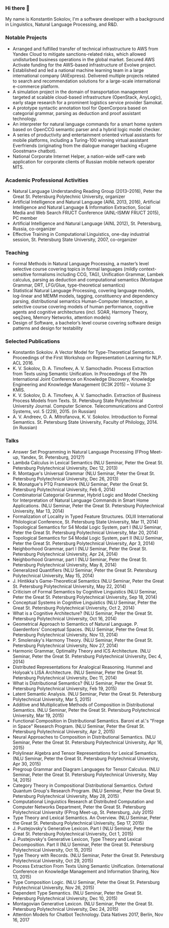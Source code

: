 ### Hi there 👋

My name is Konstantin Sokolov, I'm a software developer with a background in Linguistics, Natural Language Processing, and R&D. 

### Notable Projects

  * Arranged and fulfilled transfer of technical infrastructure to AWS from Yandex Cloud to mitigate sanctions-related risks, which allowed undisturbed business operations in the global market. Secured AWS Activate funding for the AWS-based infrastructure of Evolwe project.
  * Established and led a national machine learning team in a large international company (AliExpress). Delivered multiple projects related to search and recommendation solutions for a large-scale international e-commerce platform.
  * A simulation project in the domain of transportation management targeted at scalable cloud-based infrastructure (OpenStack, AnyLogic), early stage research for a prominent logistics service provider Samokat.
  * A prototype syntactic annotation tool for OpenCorpora based on categorial grammar, parsing as deduction and proof assistant technology.
  * An interpreter for natural language commands for a smart home system based on OpenCCG semantic parser and a hybrid logic model checker.
  * A series of productivity and entertainment oriented virtual assistants for mobile platforms, including a Turing-100 winning virtual assistant Everfriends (originating from the dialogue manager backing «Eugene Goostman» chatbot).
  * National Corporate Internet Helper, a nation-wide self-care web application for corporate clients of Russian mobile network operator MTS.

### Academic Professional Activities

  * Natural Language Understanding Reading Group (2013–2016), Peter the Great St. Petersburg Polytechnic University, organizer
  * Artificial Intelligence and Natural Language (AINL 2013, 2016), Artificial Intelligence and Natural Language & Information Extraction, Social Media and Web Search FRUCT Conference (AINL-ISMW FRUCT 2015), PC member
  * Artificial Intelligence and Natural Language (AINL 2012), St. Petersburg, Russia, co-organizer
  * Effective Training in Computational Linguistics, one-day industrial session, St. Petersburg State University, 2007, co-organizer

### Teaching

  * Formal Methods in Natural Language Processing, a master’s level selective course covering topics in formal languages (mildly context-sensitive formalisms including CCG, TAG), Unification Grammar, Lambek calculus, parsing as deduction and computational semantics (Montague Grammar, DRT, LFG/Glue, type-theoretical semantics)
  * Statistical Natural Language Processing, covering language models, log-linear and MEMM models, tagging, constituency and dependency parsing, distributional semantics 
Human-Computer Interaction, a selective course covering models of human performance, cognitive agents and cognitive architectures (incl. SOAR, Harmony Theory, seq2seq, Memory Networks, attention models)
  * Design of Software, a bachelor’s level course covering software design patterns and design for testability

### Selected Publications

  * Konstantin Sokolov. A Vector Model for Type-Theoretical Semantics. Proceedings of the First Workshop on Representation Learning for NLP. ACL 2016.
  * K. V. Sokolov, D. A. Timofeev, A. V. Samochadin. Process Extraction from Texts using Semantic Unification. In Proceedings of the 7th International Joint Conference on Knowledge Discovery, Knowledge Engineering and Knowledge Management (IC3K 2015) – Volume 3: KMIS.
  * K. V. Sokolov, D. A. Timofeev, A. V. Samochadin. Extraction of Business Process Models from Texts. St. Petersburg State Polytechnical University Journal. Computer Science. Telecommunications and Control Systems, vol. 5 (229), 2015. (in Russian)
  * A. V. Andreev, O. A. Mitrofanova, K. V. Sokolov. Introduction to Formal Semantics. St. Petersburg State University, Faculty of Philology, 2014. (in Russian)

### Talks

  * Answer Set Programming in Natural Language Processing (FProg Meet-up, Yandex, St. Petersburg, 2012?)
  * Lambda Calculus in Lexical Semantics (NLU Seminar, Peter the Great St. Petersburg Polytechnical University, Dec 12, 2013)
  * R. Montague's Universal Grammar (NLU Seminar, Peter the Great St. Petersburg Polytechnical University, Dec 26, 2013)
  * R. Monatgue's PTQ Framework (NLU Seminar, Peter the Great St. Petersburg Polytechnical University, Feb 6, 2014)
  * Combinatorial Categorial Grammar, Hybrid Logic and Model Checking for Interpretation of Natural Language Commands in Smart Home Applications. (NLU Seminar, Peter the Great St. Petersburg Polytechnical University, Mar 13, 2014)
  * Formalization of Locality in Typed Feature Structures. (XLIII International Philological Conference, St. Petersburg State University, Mar 11, 2014)
  * Topological Semantics for S4 Modal Logic System, part I (NLU Seminar, Peter the Great St. Petersburg Polytechnical University, Mar 20, 2014)
  * Topological Semantics for S4 Modal Logic System, part II (NLU Seminar, Peter the Great St. Petersburg Polytechnical University, Apr 3, 2014)
  * Neighborhood Grammar, part I (NLU Seminar, Peter the Great St. Petersburg Polytechnical University, Apr 24, 2014)
  * Neighborhood Grammar, part I (NLU Seminar, Peter the Great St. Petersburg Polytechnical University, May 8, 2014)
  * Generalized Quantifiers (NLU Seminar, Peter the Great St. Petersburg Polytechnical University, May 15, 2014)
  * J. Hintikka's Game-Theoretical Semantics (NLU Seminar, Peter the Great St. Petersburg Polytechnical University, May 22, 2014)
  * Criticism of Formal Semantics by Cognitive Linguistics (NLU Seminar, Peter the Great St. Petersburg Polytechnical University, Sep 18, 2014)
  * Conceptual Systems in Cognitive Linguistics (NLU Seminar, Peter the Great St. Petersburg Polytechnical University, Oct 2, 2014)
  * What is a Cognitive Architecture? (NLU Seminar, Peter the Great St. Petersburg Polytechnical University, Oct 16, 2014)
  * Geometrical Approach to Semantics of Natural Language. P. Gaerdenfors' Conceptual Spaces. (NLU Seminar, Peter the Great St. Petersburg Polytechnical University, Nov 13, 2014)
  * P. Smolensky's Harmony Theory. (NLU Seminar, Peter the Great St. Petersburg Polytechnical University, Nov 27, 2014)
  * Harmonic Grammar, Optimality Theory and ICS Architecture. (NLU Seminar, Peter the Great St. Petersburg Polytechnical University, Dec 4, 2014)
  * Distributed Representations for Analogical Reasoning. Hummel and Holyoak's LISA Architecture. (NLU Seminar, Peter the Great St. Petersburg Polytechnical University, Dec 11, 2014)
  * What is Distributional Semantics? (NLU Seminar, Peter the Great St. Petersburg Polytechnical University, Feb 19, 2015)
  * Latent Semantic Analysis. (NLU Seminar, Peter the Great St. Petersburg Polytechnical University, Mar 5, 2015)
  * Additive and Multiplicative Methods of Composition in Distributional Semantics. (NLU Seminar, Peter the Great St. Petersburg Polytechnical University, Mar 19, 2015)
  * Functional Composition in Distributional Semantics. Baroni et al.'s "Frege in Space" Research Program. (NLU Seminar, Peter the Great St. Petersburg Polytechnical University, Apr 2, 2015)
  * Neural Approaches to Composition in Distributional Semantics. (NLU Seminar, Peter the Great St. Petersburg Polytechnical University, Apr 16, 2015)
  * Polylinear Algebra and Tensor Representations for Lexical Semantics. (NLU Seminar, Peter the Great St. Petersburg Polytechnical University, Apr 30, 2015)
  * Pregroup Grammar and Diagram Languages for Tensor Calculus. (NLU Seminar, Peter the Great St. Petersburg Polytechnical University, May 14, 2015)
  * Category Theory in Compositional Distributional Semantics. Oxford Quantum Group's Research Program. (NLU Seminar, Peter the Great St. Petersburg Polytechnical University, May 28, 2015)
  * Computational Linguistics Research at Distributed Computation and Computer Networks Department, Peter the Great St. Petersburg Polytechnical University (FProg Meet-up, St. Petersburg, July 2015)
  * Type Theory and Lexical Semantics. An Overview. (NLU Seminar, Peter the Great St. Petersburg Polytechnical University, Sep 17, 2015)
  * J. Pustejovsky's Generative Lexicon. Part I (NLU Seminar, Peter the Great St. Petersburg Polytechnical University, Oct 1, 2015)
  * J. Pustejovsky's Generative Lexicon, Type Theory and Lexical Decomposition. Part II (NLU Seminar, Peter the Great St. Petersburg Polytechnical University, Oct 15, 2015)
  * Type Theory with Records. (NLU Seminar, Peter the Great St. Petersburg Polytechnical University, Oct 29, 2015)
  * Process Extraction From Texts Using Semantic Unification. (International Conference on Knowledge Management and Information Sharing, Nov 13, 2015)
  * Type Composition Logic. (NLU Seminar, Peter the Great St. Petersburg Polytechnical University, Nov 26, 2015)
  * Dependent Type Semantics. (NLU Seminar, Peter the Great St. Petersburg Polytechnical University, Dec 10, 2015)
  * Montagovian Generative Lexicon. (NLU Seminar, Peter the Great St. Petersburg Polytechnical University, Dec 24, 2015)
  * Attention Models for Chatbot Technology. Data Natives 2017, Berlin, Nov 16, 2017



<!--
**vtqveant/vtqveant** is a ✨ _special_ ✨ repository because its `README.md` (this file) appears on your GitHub profile.

Here are some ideas to get you started:

- 🔭 I’m currently working on ...
- 🌱 I’m currently learning ...
- 👯 I’m looking to collaborate on ...
- 🤔 I’m looking for help with ...
- 💬 Ask me about ...
- 📫 How to reach me: ...
- 😄 Pronouns: ...
- ⚡ Fun fact: ...
-->
